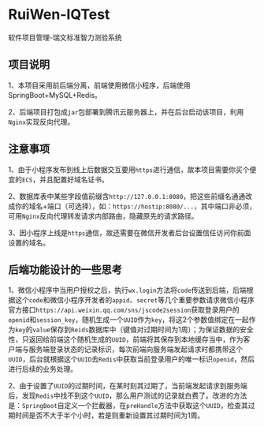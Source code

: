 # RuiWen-IQTest

软件项目管理-瑞文标准智力测验系统



## 项目说明

1、本项目采用前后端分离，前端使用微信小程序，后端使用SpringBoot+MySQL+Redis。

2、后端项目打包成`jar`包部署到腾讯云服务器上，并在后台启动该项目，利用`Nginx`实现反向代理。

## 注意事项

1、由于小程序发布到线上后数据交互要用`https`进行通信，故本项目需要你买个便宜的`ECS`，并且配置好域名证书。

2、数据库表中某些字段值前缀含`http://127.0.0.1:8080`，把这些前缀名通通改成你的域名+端口（可选择），如：`https://hostip:8080/...`，其中端口非必须，可用`Nginx`反向代理转发请求内部路由，隐藏原先的请求路径。

3、因小程序上线是`https`通信，故还需要在微信开发者后台设置信任访问你前面设置的域名。

## 后端功能设计的一些思考

1、微信小程序中当用户授权之后，执行`wx.login`方法将`code`传送到后端，后端根据这个`code`和微信小程序开发者的`appid`、`secret`等几个重要参数请求微信小程序官方接口`https://api.weixin.qq.com/sns/jscode2session`获取登录用户的`openid`和`session_key`，随机生成一个`UUID`作为`key`，将这2个参数值绑定在一起作为`key`的`value`保存到`Reids`数据库中（键值对过期时间为1周）；为保证数据的安全性，只返回给前端这个随机生成的`UUID`，前端将其保存到本地缓存当中，作为客户端与服务端登录状态的记录标识，每次前端向服务端发起请求时都携带这个`UUID`，后台就根据这个`UUID`去`Redis`中获取当前登录用户的唯一标识`openid`，然后进行后续的业务处理。

2、由于设置了`UUID`的过期时间，在某时刻其过期了，当前端发起请求到服务端后，发现`Redis`中找不到这个`UUID`，那么用户测试的记录就白费了。改进的方法是：`SpringBoot`自定义一个拦截器，在`preHandle`方法中获取这个`UUID`，检查其过期时间是否不大于半个小时，若是则重新设置其过期时间为1周。

